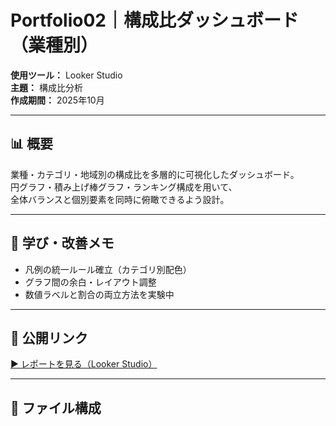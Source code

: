 # Portfolio02｜構成比ダッシュボード（業種別）

**使用ツール：** Looker Studio  
**主題：** 構成比分析  
**作成期間：** 2025年10月  

---

## 📊 概要
業種・カテゴリ・地域別の構成比を多層的に可視化したダッシュボード。  
円グラフ・積み上げ棒グラフ・ランキング構成を用いて、  
全体バランスと個別要素を同時に俯瞰できるよう設計。  

---

## 🧩 学び・改善メモ
- 凡例の統一ルール確立（カテゴリ別配色）  
- グラフ間の余白・レイアウト調整  
- 数値ラベルと割合の両立方法を実験中  

---

## 🔗 公開リンク
[▶ レポートを見る（Looker Studio）](https://lookerstudio.google.com/u/0/reporting/66ff9923-d6c4-444c-a648-96ac9d03d1e2/page/DnCYF)

---

## 📂 ファイル構成
